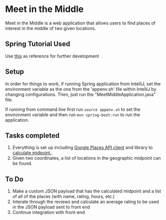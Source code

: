 # Meet in the Middle
Meet in the Middle is a web application that allows users to find places of interest
in the middle of two given locations.

## Spring Tutorial Used
Use [this](http://shengwangi.blogspot.com/2016/08/jersey-in-spring-boothello-world-example.html) as reference for further development

## Setup
In order for things to work, if running Spring application from IntelliJ, set the environment variable as the
one from the 'appenv.sh' file within IntelliJ by changing configurations. Then, just run the "MeetMiddleApplication.java" file.

If running from command line first run 
`source appenv.sh`
to set the environment variable and then run
`mvn spring-boot:run`
to run the application.

## Tasks completed
1) Everything is set up including [Google Places API client](https://github.com/windy1/google-places-api-java) and library to [calculate midpoint.](https://github.com/grumlimited/geocalc). 
2) Given two coordinates, a list of locations in the geographic midpoint can be found. 

## To Do
1) Make a custom JSON payload that has the calculated midpoint and a list of all of the places (with name, rating, hours, etc.)
2) Interate through the reviews and calculate an average rating to be used in the JSON payload sent to front end
3) Continue integration with front-end
